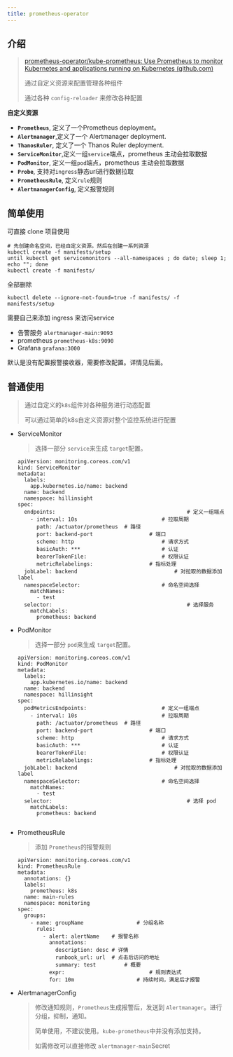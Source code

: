 ```yaml
---
title: prometheus-operator
---
```




## 介绍

> [prometheus-operator/kube-prometheus: Use Prometheus to monitor Kubernetes and applications running on Kubernetes (github.com)](https://github.com/prometheus-operator/kube-prometheus)
>
> 通过自定义资源来配置管理各种组件
>
> 通过各种 `config-reloader` 来修改各种配置

**自定义资源**

- **`Prometheus`**, 定义了一个Prometheus deployment。
- **`Alertmanager`**,定义了一个 Alertmanager deployment.
- **`ThanosRuler`**, 定义了一个 Thanos Ruler deployment.
- **`ServiceMonitor`**,定义一组`service`端点，prometheus 主动会拉取数据
- **`PodMonitor`**, 定义一组`pod`端点，prometheus 主动会拉取数据
- **`Probe`**, 支持对`ingress`静态url进行数据拉取
- **`PrometheusRule`**, 定义`rule`规则
- **`AlertmanagerConfig`**, 定义报警规则

## 简单使用

可直接 clone 项目使用

```
# 先创建命名空间，已经自定义资源。然后在创建一系列资源
kubectl create -f manifests/setup
until kubectl get servicemonitors --all-namespaces ; do date; sleep 1; echo ""; done
kubectl create -f manifests/
```

全部删除

```
kubectl delete --ignore-not-found=true -f manifests/ -f manifests/setup
```

需要自己来添加 ingress 来访问service

- 告警服务 `alertmanager-main:9093`
- prometheus `prometheus-k8s:9090`
- Grafana `grafana:3000`

默认是没有配置报警接收器，需要修改配置。详情见后面。

## 普通使用

> 通过自定义的`k8s`组件对各种服务进行动态配置
>
> 可以通过简单的k8s自定义资源对整个监控系统进行配置

- ServiceMonitor

  > 选择一部分 `service`来生成 `target`配置。

  ```
  apiVersion: monitoring.coreos.com/v1
  kind: ServiceMonitor
  metadata:
    labels:
      app.kubernetes.io/name: backend
    name: backend
    namespace: hillinsight
  spec:
    endpoints:											# 定义一组端点
      - interval: 10s 							# 拉取周期
        path: /actuator/prometheus  # 路径
        port: backend-port   				# 端口
        scheme: http  							# 请求方式
        basicAuth: ***  						# 认证
        bearerTokenFile: 						# 权限认证
        metricRelabelings:  				# 指标处理
    jobLabel: backend								# 对拉取的数据添加 label
    namespaceSelector: 							# 命名空间选择
      matchNames:
        - test
    selector:  											# 选择服务
      matchLabels:
        prometheus: backend
  
  ```

- PodMonitor

  > 选择一部分 `pod`来生成 `target`配置。

  ```
  apiVersion: monitoring.coreos.com/v1
  kind: PodMonitor
  metadata:
    labels:
      app.kubernetes.io/name: backend
    name: backend
    namespace: hillinsight
  spec:
    podMetricsEndpoints:						# 定义一组端点
      - interval: 10s 							# 拉取周期
        path: /actuator/prometheus  # 路径
        port: backend-port   				# 端口
        scheme: http  							# 请求方式
        basicAuth: ***  						# 认证
        bearerTokenFile: 						# 权限认证
        metricRelabelings:  				# 指标处理
    jobLabel: backend								# 对拉取的数据添加 label
    namespaceSelector: 							# 命名空间选择
      matchNames:
        - test
    selector:  											# 选择 pod
      matchLabels:
        prometheus: backend
  
  
  ```

- PrometheusRule

  > 添加 `Prometheus`的报警规则

  ```
  apiVersion: monitoring.coreos.com/v1
  kind: PrometheusRule
  metadata:
    annotations: {}
    labels:
      prometheus: k8s
    name: main-rules
    namespace: monitoring
  spec:
    groups:
      - name: groupName  				# 分组名称
        rules:
          - alert: alertName  	# 报警名称
            annotations:
              description: desc # 详情
              runbook_url: url  # 点击后访问的地址
              summary: test  		# 概要
            expr: 							# 规则表达式
            for: 10m  					# 持续时间，满足后才报警
  ```

- AlertmanagerConfig

  > 修改通知规则，`Prometheus`生成报警后，发送到 `Alertmanager`。进行分组，抑制，通知。
  >
  > 简单使用，不建议使用。`kube-prometheus`中并没有添加支持。
  >
  > 如需修改可以直接修改 `alertmanager-main`Secret

  